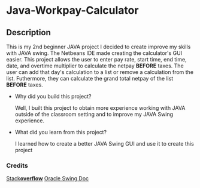# Java-Workpay-Calculator

## Description
This is my 2nd beginner JAVA project I decided to create improve my skills with JAVA swing. The Netbeans IDE made creating the calculator's GUI easier. This project allows the user to enter pay rate, start time, end time, date, and overtime multiplier to calculate the netpay **BEFORE** taxes. The user can add that day's calculation to a list or remove a calculation from the list. Futhermore, they can calculate the grand total netpay of the list **BEFORE** taxes.
- Why did you build this project?

  Well, I built this project to obtain more experience working with JAVA outside of the classroom setting and to improve my JAVA Swing experience. 
- What did you learn from this project?

  I learned how to create a better JAVA Swing GUI and use it to create this project

### Credits
[Stack**overflow**](https://stackoverflow.com)
[Oracle Swing Doc](https://docs.oracle.com/javase/7/docs/api/javax/swing/package-summary.html)
